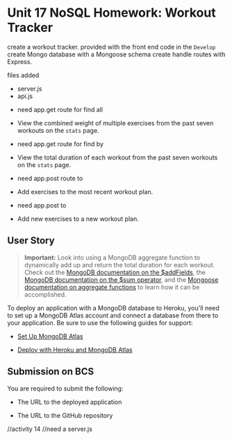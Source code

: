 # Unit 17 NoSQL Homework: Workout Tracker
create a workout tracker. 
provided with the front end code in the `Develop` 
create Mongo database with a Mongoose schema
create handle routes with Express.

files added 
* server.js
* api.js


- need app.get route for find all 
* View the combined weight of multiple exercises from the past seven workouts on the `stats` page.

- need app.get route for find by 
* View the total duration of each workout from the past seven workouts on the `stats` page.

- need app.post route to 
* Add exercises to the most recent workout plan.

- need app.post to 
* Add new exercises to a new workout plan.

## User Story


> **Important:** Look into using a MongoDB aggregate function to dynamically add up and return the total duration for each workout. Check out the [MongoDB documentation on the $addFields](https://docs.mongodb.com/manual/reference/operator/aggregation/addFields/), the [MongoDB documentation on the $sum operator](https://docs.mongodb.com/manual/reference/operator/aggregation/sum/), and the [Mongoose documentation on aggregate functions](https://mongoosejs.com/docs/api.html#aggregate_Aggregate) to learn how it can be accomplished.

To deploy an application with a MongoDB database to Heroku, you'll need to set up a MongoDB Atlas account and connect a database from there to your application. Be sure to use the following guides for support:

  * [Set Up MongoDB Atlas](../04-Important/MongoAtlas-Setup.md)

  * [Deploy with Heroku and MongoDB Atlas](../04-Important/MongoAtlas-Deploy.md)


## Submission on BCS

You are required to submit the following:

* The URL to the deployed application

* The URL to the GitHub repository


//activity 14
//need a server.js
